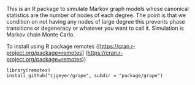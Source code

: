 This is an R package to simulate Markov graph models whose canonical
statistics are the number of nodes of each degree.  The point is that
we condition on not having any nodes of large degree this prevents
phase transitions or degeneracy or whatever you want to call it.
Simulation is Markov chain Monte Carlo.

To install using R package remotes
([https://cran.r-project.org/package=remotes]
(https://cran.r-project.org/package=remotes))

    library(remotes)
    install_github("cjgeyer/grape", subdir = "package/grape")

